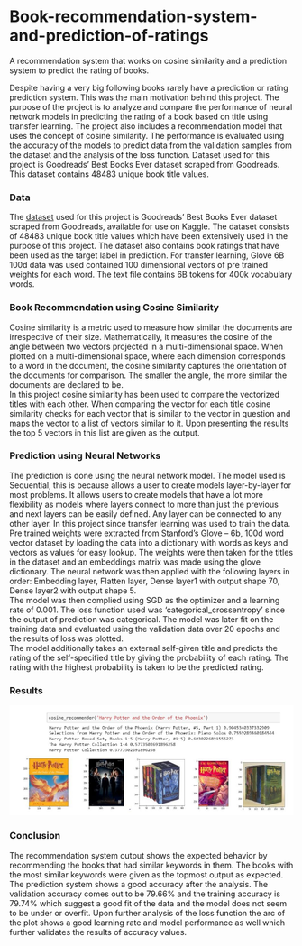 # Book-recommendation-system-and-prediction-of-ratings
A recommendation system that works on cosine similarity and a prediction system to predict the rating of books.

Despite having a very big following books rarely have a prediction or rating prediction system. This was
the main motivation behind this project. The purpose of the project is to analyze and compare the
performance of neural network models in predicting the rating of a book based on title using transfer
learning. The project also includes a recommendation model that uses the concept of cosine similarity.
The performance is evaluated using the accuracy of the models to predict data from the validation
samples from the dataset and the analysis of the loss function. Dataset used for this project is
Goodreads’ Best Books Ever dataset scraped from Goodreads. This dataset contains 48483 unique book
title values.
<br>

### Data

The [dataset](https://www.kaggle.com/meetnaren/goodreads-best-books?select=book_data.csv) used for this 
project is Goodreads’ Best Books Ever dataset scraped from Goodreads,
available for use on Kaggle. The dataset consists of 48483 unique book title values which have been
extensively used in the purpose of this project. The dataset also contains book ratings that have been
used as the target label in prediction. For transfer learning, Glove 6B 100d data was used contained 100
dimensional vectors of pre trained weights for each word. The text file contains 6B tokens for 400k
vocabulary words.

### Book Recommendation using Cosine Similarity

Cosine similarity is a metric used to measure how similar the documents are irrespective of their
size. Mathematically, it measures the cosine of the angle between two vectors projected in a
multi-dimensional space. When plotted on a multi-dimensional space, where each dimension
corresponds to a word in the document, the cosine similarity captures the orientation of the
documents for comparison. The smaller the angle, the more similar the documents are declared
to be.<br>
In this project cosine similarity has been used to compare the vectorized titles with each other.
When comparing the vector for each title cosine similarity checks for each vector that is similar
to the vector in question and maps the vector to a list of vectors similar to it. Upon presenting
the results the top 5 vectors in this list are given as the output.

### Prediction using Neural Networks

The prediction is done using the neural network model. The model used is Sequential, this is because
allows a user to create models layer-by-layer for most problems. It allows users to create models that
have a lot more flexibility as models where layers connect to more than just the previous and next layers
can be easily defined. Any layer can be connected to any other layer.
In this project since transfer learning was used to train the data. Pre trained weights were extracted
from Stanford’s Glove – 6b, 100d word vector dataset by loading the data into a dictionary with words
as keys and vectors as values for easy lookup. The weights were then taken for the titles in the dataset
and an embeddings matrix was made using the glove dictionary. The neural network was then applied
with the following layers in order: Embedding layer, Flatten layer, Dense layer1 with output shape 70,
Dense layer2 with output shape 5.
<br>
The model was then complied using SGD as the optimizer and a learning rate of 0.001. The loss function
used was ‘categorical_crossentropy’ since the output of prediction was categorical. The model was later
fit on the training data and evaluated using the validation data over 20 epochs and the results of loss
was plotted.
<br>
The model additionally takes an external self-given title and predicts the rating of the self-specified title
by giving the probability of each rating. The rating with the highest probability is taken to be the
predicted rating.

### Results

![alt text](hp_out.JPG)

### Conclusion

The recommendation system output shows the expected behavior by recommending the books that
had similar keywords in them. The books with the most similar keywords were given as the topmost
output as expected. The prediction system shows a good accuracy after the analysis. The validation
accuracy comes out to be 79.66% and the training accuracy is 79.74% which suggest a good fit of the
data and the model does not seem to be under or overfit. Upon further analysis of the loss function the
arc of the plot shows a good learning rate and model performance as well which further validates the
results of accuracy values.

